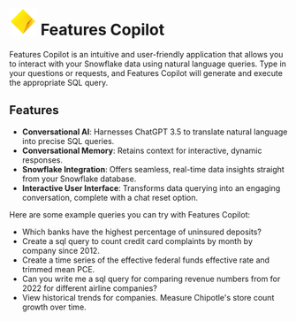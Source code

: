 # ![text](https://github.com/jessicaimage/test/blob/main/cbalogo2.png?raw=true)    Features Copilot

Features Copilot is an intuitive and user-friendly application that allows you to interact with your Snowflake data using natural language queries. Type in your questions or requests, and Features Copilot will generate and execute the appropriate SQL query.

## Features

- **Conversational AI**: Harnesses ChatGPT 3.5 to translate natural language into precise SQL queries.
- **Conversational Memory**: Retains context for interactive, dynamic responses.
- **Snowflake Integration**: Offers seamless, real-time data insights straight from your Snowflake database.
- **Interactive User Interface**: Transforms data querying into an engaging conversation, complete with a chat reset option.

Here are some example queries you can try with Features Copilot:

- Which banks have the highest percentage of uninsured deposits?
- Create a sql query to count credit card complaints by month by company since 2012.
- Create a time series of the effective federal funds effective rate and trimmed mean PCE.
- Can you write me a sql query for comparing revenue numbers from for 2022 for different airline companies?
- View historical trends for companies. Measure Chipotle's store count growth over time.